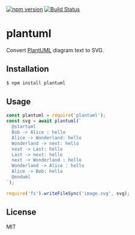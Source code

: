 [![npm version][npm-badge]][npm-link]
[![Build Status][travis-badge]][travis-link]

# plantuml

Convert [PlantUML] diagram text to SVG.

## Installation

```bash
$ npm install plantuml
```

## Usage

```js
const plantuml = require('plantuml');
const svg = await plantuml(`
  @startuml
  Bob -> Alice : hello
  Alice -> Wonderland: hello
  Wonderland -> next: hello
  next -> Last: hello
  Last -> next: hello
  next -> Wonderland : hello
  Wonderland -> Alice : hello
  Alice -> Bob: hello
  @enduml
`);

require('fs').writeFileSync('image.svg', svg);
```

## License

MIT

[PlantUML]: https://plantuml.com
[npm-badge]: https://badge.fury.io/js/plantuml.svg
[npm-link]: https://badge.fury.io/js/plantuml
[travis-badge]: https://travis-ci.org/agirorn/plantuml.svg?branch=master
[travis-link]: https://travis-ci.org/agirorn/plantuml
